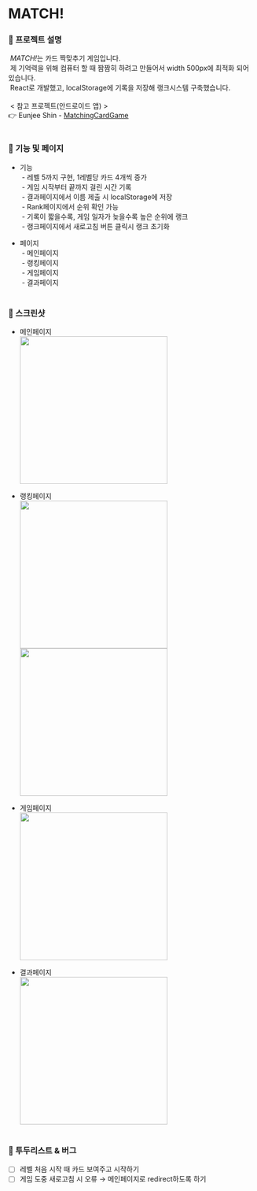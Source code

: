 # MATCH!

### <strong>🎲 프로젝트 설명</strong>

&nbsp;<i>MATCH!</i>는 카드 짝맞추기 게임입니다.<br/>
&nbsp;제 기억력을 위해 컴퓨터 할 때 짬짬히 하려고 만들어서 width 500px에 최적화 되어 있습니다.<br/>
&nbsp;React로 개발했고, localStorage에 기록을 저장해 랭크시스템 구축했습니다.
<br/><br/>
&nbsp;< 참고 프로젝트(안드로이드 앱) ><br/>
👉 Eunjee Shin - [MatchingCardGame](https://github.com/devejs/MatchingCardGame)
<br/><br/>

### <strong>🎲 기능 및 페이지</strong>

- 기능<br/>
  &nbsp;- 레벨 5까지 구현, 1레벨당 카드 4개씩 증가<br/>
  &nbsp;- 게임 시작부터 끝까지 걸린 시간 기록<br/>
  &nbsp;- 결과페이지에서 이름 제출 시 localStorage에 저장<br/>
  &nbsp;- Rank페이지에서 순위 확인 가능<br/>
  &nbsp;- 기록이 짧을수록, 게임 일자가 늦을수록 높은 순위에 랭크<br/>
  &nbsp;- 랭크페이지에서 새로고침 버튼 클릭시 랭크 초기화

- 페이지<br/>
  &nbsp;- 메인페이지<br/>
  &nbsp;- 랭킹페이지<br/>
  &nbsp;- 게임페이지<br/>
  &nbsp;- 결과페이지<br/><br/>

### <strong>🎲 스크린샷</strong>

- 메인페이지<br/>
  <img width="300px" src="https://user-images.githubusercontent.com/50460114/98515899-24fb4400-22af-11eb-9756-4d1f7a6707fd.png"/>

- 랭킹페이지<br/>
  <img width="300px" src="https://user-images.githubusercontent.com/50460114/98516957-95ef2b80-22b0-11eb-914d-e0af105040fb.PNG"/>
  <img width="300px" src="https://user-images.githubusercontent.com/50460114/98517015-a56e7480-22b0-11eb-80ae-30f986b5291e.png"/>

- 게임페이지<br/>
  <img width="300px" src="https://user-images.githubusercontent.com/50460114/98517312-0eee8300-22b1-11eb-958a-6360b3732c1f.png"/>

- 결과페이지<br/>
  <img width="300px" src="https://user-images.githubusercontent.com/50460114/98517317-1150dd00-22b1-11eb-954d-e161c9dc0244.png">
  <br/><br/>

### <strong>🎲 투두리스트 & 버그</strong>

- [ ] 레벨 처음 시작 때 카드 보여주고 시작하기
- [ ] 게임 도중 새로고침 시 오류 → 메인페이지로 redirect하도록 하기
